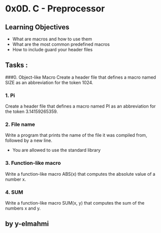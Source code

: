 # 0x0D. C - Preprocessor

## Learning Objectives

* What are macros and how to use them
* What are the most common predefined macros
* How to include guard your header files


## Tasks :

###0. Object-like Macro
Create a header file that defines a macro named SIZE as an abbreviation for the token 1024.

### 1. Pi
Create a header file that defines a macro named PI as an abbreviation for the token 3.14159265359.

### 2. File name
Write a program that prints the name of the file it was compiled from, followed by a new line.

* You are allowed to use the standard library

### 3. Function-like macro
Write a function-like macro ABS(x) that computes the absolute value of a number x.

### 4. SUM
Write a function-like macro SUM(x, y) that computes the sum of the numbers x and y.


## by y-elmahmi











